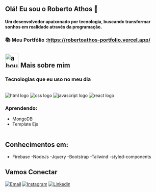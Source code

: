 ## Olá! Eu sou o Roberto Athos 👋
#### Um desenvolvedor apaixonado por tecnologia, buscando transformar sonhos em realidade através da programação.

### 📚 Meu Portfólio :https://robertoathos-portfolio.vercel.app/

## <img width="45" alt="about" src="https://raw.github.com/elizarov/elizarov/master/about.png"> Mais sobre mim



### Tecnologias que eu uso no meu dia

<div style="display: inline_block"> <br>
  <img alt="html logo" src="https://img.shields.io/badge/HTML5-E34F26?style=for-the-badge&logo=html5&logoColor=white" />
  <img alt="css logo" src="https://img.shields.io/badge/CSS3-1572B6?style=for-the-badge&logo=css3&logoColor=white" />
  <img alt="javascript logo" src="https://img.shields.io/badge/JavaScript-F7DF1E?style=for-the-badge&logo=javascript&logoColor=black" />
  <img alt="react logo" src="https://img.shields.io/badge/React-20232A?style=for-the-badge&logo=react&logoColor=61DAFB" />
 </div>
 
### Aprendendo: 
- MongoDB
- Template Ejs
 <br> <br>

## Conhecimentos em:
- Firebase
-NodeJs
-Jquery
-Bootstrap
-Tailwind
-styled-components

## Vamos Conectar
[![Email](https://img.shields.io/badge/WhatsApp-25D366?style=for-the-badge&logo=whatsapp&logoColor=white)](https://wa.me/5573999335493)
[![Instagram](https://img.shields.io/badge/Instagram-E4405F?style=for-the-badge&logo=instagram&logoColor=white)](https://www.instagram.com/robertnobeat_oficial/)
[![Linkedin](https://img.shields.io/badge/LinkedIn-0077B5?style=for-the-badge&logo=linkedin&logoColor=white)](https://www.linkedin.com/in/roberto-athos-6a0a1517a/)
